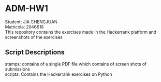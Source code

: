 # ADM-HW1
Student: JIA CHENGJUAN  
Matricola: 2046618  
This repository contains the exercises made in the Hackerrank platform and screenshots of the exercises
## Script Descriptions
stamps: contains of a single PDF file which contains of screen shots of submissions  
scripts: Contains the Hackerrank exercises on Python
